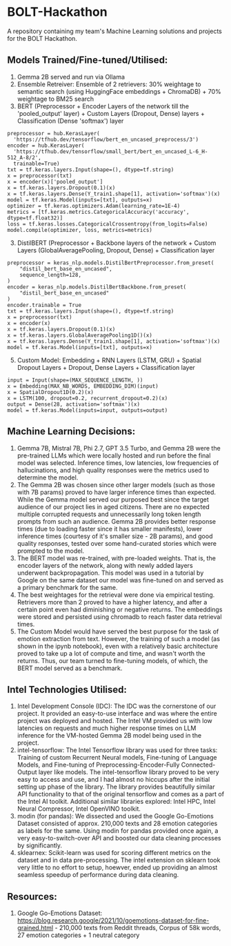# BOLT-Hackathon
A repository containing my team's Machine Learning solutions and projects for the BOLT Hackathon. 

## Models Trained/Fine-tuned/Utilised: 
1. Gemma 2B served and run via Ollama
2. Ensemble Retreiver: Ensemble of 2 retrievers: 30% weightage to semantic search (using HuggingFace embeddings + ChromaDB) + 70% weightage to BM25 search 
3. BERT (Preprocessor + Encoder Layers of the network till the 'pooled_output' layer) + Custom Layers (Dropout, Dense) layers + Classification (Dense 'softmax') layer
 ```
preprocessor = hub.KerasLayer(
   'https://tfhub.dev/tensorflow/bert_en_uncased_preprocess/3')
encoder = hub.KerasLayer(
   'https://tfhub.dev/tensorflow/small_bert/bert_en_uncased_L-6_H-512_A-8/2',
   trainable=True)
txt = tf.keras.layers.Input(shape=(), dtype=tf.string)
x = preprocessor(txt)
x = encoder(x)['pooled_output']
x = tf.keras.layers.Dropout(0.1)(x)
x = tf.keras.layers.Dense(Y_train1.shape[1], activation='softmax')(x)
model = tf.keras.Model(inputs=[txt], outputs=x)
optimizer = tf.keras.optimizers.Adam(learning_rate=1E-4)
metrics = [tf.keras.metrics.CategoricalAccuracy('accuracy', dtype=tf.float32)]
loss = tf.keras.losses.CategoricalCrossentropy(from_logits=False)
model.compile(optimizer, loss, metrics=metrics)
``` 
3. DistilBERT (Preprocessor + Backbone layers of the network + Custom Layers (GlobalAveragePooling, Dropout, Dense) + Classification layer
```
preprocessor = keras_nlp.models.DistilBertPreprocessor.from_preset(
    "distil_bert_base_en_uncased",
    sequence_length=128,
)
encoder = keras_nlp.models.DistilBertBackbone.from_preset(
    "distil_bert_base_en_uncased"
)
encoder.trainable = True
txt = tf.keras.layers.Input(shape=(), dtype=tf.string)
x = preprocessor(txt)
x = encoder(x)
x = tf.keras.layers.Dropout(0.1)(x)
x = tf.keras.layers.GlobalAveragePooling1D()(x)
x = tf.keras.layers.Dense(Y_train1.shape[1], activation='softmax')(x)
model = tf.keras.Model(inputs=[txt], outputs=x)
```
5. Custom Model: Embedding + RNN Layers (LSTM, GRU) + Spatial Dropout Layers + Dropout, Dense Layers + Classification layer
```
input = Input(shape=(MAX_SEQUENCE_LENGTH, ))
x = Embedding(MAX_NB_WORDS, EMBEDDING_DIM)(input)
x = SpatialDropout1D(0.2)(x)
x = LSTM(100, dropout=0.2, recurrent_dropout=0.2)(x)
output = Dense(28, activation='softmax')(x)
model = tf.keras.Model(inputs=input, outputs=output)
```

## Machine Learning Decisions: 
1. Gemma 7B, Mistral 7B, Phi 2.7, GPT 3.5 Turbo, and Gemma 2B were the pre-trained LLMs which were locally hosted and run before the final model was selected. Inference times, low latencies, low frequencies of hallucinations, and high quality responses were the metrics used to determine the model.
2. The Gemma 2B was chosen since other larger models (such as those with 7B params) proved to have larger inference times than expected. While the Gemma model served our purposed best since the target audience of our project lies in aged citizens. There are no expected multiple corrupted requests and unnecessarily long token length prompts from such an audience. Gemma 2B provides better response times (due to loading faster since it has smaller manifests), lower inference times (courtesy of it's smaller size - 2B params), and good quality responses, tested over some hand-curated stories which were prompted to the model.
3. The BERT model was re-trained, with pre-loaded weights. That is, the encoder layers of the network, along with newly added layers underwent backpropagation. This  model was used in a tutorial by Google on the same dataset our model was fine-tuned on and served as a primary benchmark for the same.
4. The best weightages for the retrieval were done via empirical testing. Retrievers more than 2 proved to have a higher latency, and after a certain point even had diminishing or negative returns. The embeddings were stored and persisted using chromadb to reach faster data retrieval times.
5. The Custom Model would have served the best purpose for the task of emotion extraction from text. However, the training of such a model (as shown in the ipynb notebook), even with a relatively basic architecture proved to take up a lot of compute and time, and wasn't worth the returns. Thus, our team turned to fine-tuning models, of which, the BERT model served as a benchmark.

## Intel Technologies Utilised: 
1. Intel Development Console (IDC): The IDC was the cornerstone of our project. It provided an easy-to-use interface and was where the entire project was deployed and hosted. The Intel VM provided us with low latencies on requests and much higher response times on LLM inference for the VM-hosted Gemma 2B model being used in the project.
2. intel-tensorflow: The Intel Tensorflow library was used for three tasks: Training of custom Recurrent Neural models, Fine-tuning of Language Models, and Fine-tuning of Preprocessing-Encoder-Fully Connected-Output layer like models. The intel-tensorflow library proved to be very easy to access and use, and I had almost no hiccups after the initial setting up phase of the library. The library provides beautifully similar API functionality to that of the original tensorflow and comes as a part of the Intel AI toolkit. Additional similar libraries explored: Intel HPC, Intel Neural Compressor, Intel OpenVINO toolkit.
3. modin (for pandas): We dissected and used the Google Go-Emotions Dataset consisted of approx. 210,000 texts and 28 emotion categories as labels for the same. Using modin for pandas provided once again, a very easy-to-switch-over API and boosted our data cleaning processes by significantly.
4. sklearnex: Scikit-learn was used for scoring different metrics on the dataset and in data pre-processing. The intel extension on sklearn took very little to no effort to setup, hoewver, ended up providing an almost seamless speedup of performance during data cleaning.

## Resources: 
1. Google Go-Emotions Dataset: https://blog.research.google/2021/10/goemotions-dataset-for-fine-grained.html - 210,000 texts from Reddit threads, Corpus of 58k words, 27 emotion categories + 1 neutral category
